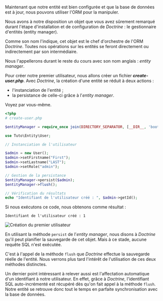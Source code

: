 
Maintenant que notre entité est bien configurée et que la base de données est à jour, nous pouvons utiliser l'ORM pour la manipuler.

Nous avons à notre disposition un objet que vous avez sûrement remarqué durant l'étape d'installation et de configuration de *Doctrine* : le gestionnaire d'entités (entity manager).

Comme son nom l'indique, cet objet est le chef d'orchestre de l'ORM *Doctrine*. Toutes nos opérations sur les entités se feront directement ou indirectement par son intermédiaire.

Nous l'appellerons durant le reste du cours avec son nom anglais : *entity manager*.

Pour créer notre premier utilisateur, nous allons créer un fichier ***create-user.php***. Avec *Doctrine*, la création d'une entité se réduit à deux actions :

- l'instanciation de l'entité ;
- la persistance de celle-ci grâce à l'*entity manager*.

Voyez par vous-même.

```php
<?php
# create-user.php

$entityManager = require_once join(DIRECTORY_SEPARATOR, [__DIR__, 'bootstrap.php']);

use Tuto\Entity\User;

// Instanciation de l'utilisateur

$admin = new User();
$admin->setFirstname("First");
$admin->setLastname("LAST");
$admin->setRole("admin");

// Gestion de la persistance
$entityManager->persist($admin);
$entityManager->flush();

// Vérification du résultats
echo "Identifiant de l'utilisateur créé : ", $admin->getId();
```

Si nous exécutons ce code, nous obtenons comme résultat :

```text
Identifiant de l'utilisateur créé : 1
```

![Création du premier utilisateur](https://zestedesavoir.com/media/galleries/3902/57f3d796-f591-4688-ae2c-2cc6d63b0863.png)

En utilisant la méthode `persist` de l'*entity manager*, nous disons à *Doctrine* qu'il peut planifier la sauvegarde de cet objet. Mais à ce stade, aucune requête SQL n'est exécutée.

C'est à l'appel de la méthode `flush` que *Doctrine* effectue la sauvegarde réelle de l'entité. Nous verrons plus tard l'intérêt de l'utilisation de ces deux méthodes distinctes.

Un dernier point intéressant à relever aussi est l'affectation automatique d'un identifiant à notre utilisateur. En effet, grâce à *Doctrine*, l'identifiant SQL auto-incrémenté est récupéré dès qu'on fait appel à la méthode `flush`.
Notre entité se retrouve donc tout le temps en parfaite synchronisation avec la base de données.